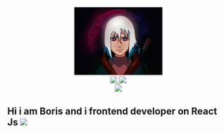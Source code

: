 

<div id="header" align="center">
  <img src="./images/IMG_1919.JPG" width="200"/>
<div id="badges">
    <a href="https://t.me/SwiftLostGirl">
        <img src="https://img.shields.io/badge/Telegram-blue?logo=telegram&logoColor=white" width="120">
    </a>
    <a href="https://vk.com/jollyportal">
        <img src="https://img.shields.io/badge/VK-blue?logo=vk&logoColor=white" width="65">
    </a>
</div> 
<img src="https://komarev.com/ghpvc/?username=your-github-AmadoMuerte&style=flat-square&color=blue" />
</div>

<h2>
  Hi i am Boris and i frontend developer on React Js
  <img src="https://media.giphy.com/media/J2awouDsf23R2vo2p5/giphy.gif" width="30px"/>
</h2>
